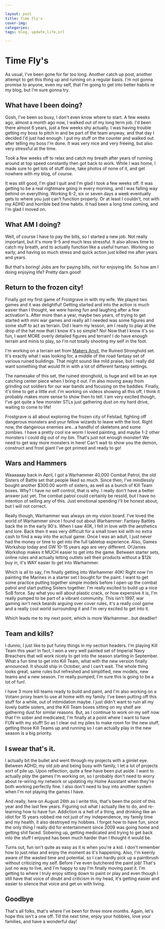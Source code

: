 ```yaml
---

layout: post
title: Time Fly's
cover-img:
categories:
tags: blog, update,life,irl

---
```


# Time Fly's

As usual, I've been gone for far too long. Another catch up post, another attempt to get this thing up and running on a regular basis. I'm not gonna promise to anyone, even my self, that I'm going to get into better habits re my blog, but I'm sure gonna try. 


## What have I been doing?

Gosh, I've been so busy, I don't even know where to start. A few weeks ago, almost a month ago now, I walked out of my long term job. I'd been there almost 6 years, just a few weeks shy actually. I was having trouble getting my boss to pitch in and be part of the team anyway, and that day I decided I'd just had enough. I put my stuff on the counter and walked out after telling my boss I'm done. It was very nice and very freeing, but also very stressful at the time. 

Took a few weeks off to relax and catch my breath after years of running around at top speed constantly then got back to work. While I was home, I made sure to get lots of stuff done, take photos of none of it, and get nowhere with my blog, of course. 

It was still good, I'm glad I quit and I'm glad I took a few weeks off. It was getting to be a real nightmare going in every morning, and I was falling way behind on everything. Working 6-2, six or seven days a week eventually gets to where you just can't function properly. Or at least I couldn't, not with my ADHD and horrible bed time habits. It had been a long time coming, and I'm glad I moved on. 

## What AM I doing?

Well, of course I have to pay the bills, so I started a new job. Not really important, but it's more 9-5 and much less stressful. It also allows time to catch my breath, and to actually function like a useful human. Working so early, and having so much stress and quick action just killed me after years and years. 

But that's boring! Jobs are for paying bills, not for enjoying life. So how am I doing enjoying life? Pretty darn good! 

## Return to the frozen city! 

Finally got my first game of Frostgrave in with my wife. We played two games and it was delightful! Getting started and into the action is much easier than I thought, we were having fun and laughing after a few activation's. After more than a year, maybe two years, of trying to get started with mini war games and really all I needed was some figures and some stuff to act as terrain. Did I learn my lesson, am I ready to play at the drop of the hat now that I know it's so simple? No! Now that I know it's so fun, I want MORE overly detailed figures and terrain! I  do have enough terrain and minis to play, so I'm not totally shooting my self in the foot. 

I'm working on a terrain set from [Makers Anvil](https://www.myminifactory.com/users/MakersAnvil), the Ruined Stronghold set. It's exactly what I was looking for, a middle of the road fantasy set of various ruined buildings. That might sound like mild praise, but I really did want something that would fit in with a lot of different fantasy settings. 

The namesake of this set, the ruined stronghold, is huge and will be an eye catching center piece when I bring it out. I'm also moving away from grinding out soldiers for our war bands and focusing on the baddies. Finally, it's time to get a little *evil*. I'm working on videos showing all this off, I think it probably makes more sense to show then to tell. I am very excited though, I've got quite a few monster STLs just gathering dust on my hard drive, waiting to come to life!

Frostgrave is all about exploring the frozen city of Felstad, fighting off dangerous monsters and your fellow wizards to leave with the loot. Right now, the dangerous enemies are...a handful of skeletons and some zombies. I have a pretty cool ice worm I loved painting, and maybe 1-2 other monsters I could dig out of my bin. That's just not enough monster! We need to get way more monsters in here! Can't wait to show you the demon, construct and frost giant I've got primed and ready to go!

## Wars and Hammers

Waaaaaay back in April, I got a Warhammer 40,000 Combat Patrol, the old Sisters of Battle set that people liked so much. Since then, I've mindlessly bought another $300.00 worth of sisters, as well as a bunch of Kill Team boxes. Why? I have no self control, that is why. I really don't have a better answer just yet. The combat patrol could certainly be resold, but I have no intention of selling any of this. Just emotional spending I'll be honest about, but I will not correct. 

Really though, Warhammer was always on my vision board. I've loved the world of Warhammer since I found out about Warhammer: Fantasy Battles back the in the early 90's. When I saw 40K, I fell in love with the aesthetics and lore. Back then it was very difficult for a small town kid with no extra cash to find a way into the actual game. Once I was an adult, I just never had the money or time to get into the full tabletop experience. Also, Games Workshop today and GW 10-15 years ago are very different. Ol'James Workshop makes it MUCH easier to get into the game. Between starter sets, online rules and actually letting outlets sell their products without a $12k buy in, it's WAY easier to get into Warhammer. 

Which is all to say, I'm finally getting into Warhammer 40K! Right now I'm painting the Marines in a starter set I bought for the paint. I want to get some practice putting together simple models before I open up the combat patrol and start putting Sisters together. I'm really excited to build up a nice SoB force. Say what you will about plastic crack, or how expensive it is, I'm really pumped to be part of a vibrant community. This isn't 1997, war gaming isn't neck beards arguing over cover rules, it's a really cool game and a really cool world surrounding it and I'm very excited to get into it. 

Which leads me to my next point, which is more Warhammer...but deadlier!

## Team and kills? 

I dunno, I just like to put funny things in my section headers. I'm playing Kill Team this year! In fact, I won a very well painted set of Imperial Navy Breachers that will work nicely to get into the season starting in September. What a fun time to get into Kill Team, what with the new version finally announced. It should ship in October, and I can't wait. The whole thing looks great, same rules but refreshed and simplified, new models, new teams and a new season. I'm really pumped, I'm sure this is going to be a lot of fun!. 

I have 3 more kill teams ready to build and paint, and I'm also working on a Votann proxy team to use at home with my family. I've been putting off this stuff for a while, out of intimidation maybe. I just didn't want to ruin all my lovely battle sisters, and the Kill Team boxes sitting on my shelf are gathering dust for similar reasons. But, as I continue to work on my self now that I'm sober and medicated, I'm finally at a point where I want to have FUN with my stuff! So as I clear out my piles to make room for the new stuff, getting those Kill Teams up and running so I can actually play in the new season is a big priority. 

## I swear that's it. 

I actually bit the bullet and went through my projects with a gimlet eye. Between ADHD, my old job and being busy with family, I let a lot of projects sort of pile up. Upon reflection, quite a few have been put aside. I want to actually *play* the games I'm working on, so I probably don't need to worry about re-wiring my network or updating my Home Assistant when they're both working perfectly fine. I also don't need to buy into another system when I'm not playing the games I have. 

And really, here on August 26th as I write this, that's been the point of this year and the last few years. Figuring out what I actually like to do, and re-learning how to have fun. Addiction is a hell of a thing, and drinking like an idiot for 15 years robbed me not just of my independence, my family time and my health, it also destroyed my hobbies. I forgot how to have fun, since the only thing I really did for entertainment since 2009 was going home and getting shit faced. Sobering up, getting medicated and trying to get back into the stuff I enjoyed has been much harder than I thought it would be. 

Turns out, fun isn't quite as easy as it is when you're a kid. I don't remember how to just relax and enjoy the moment as it's happening. Also, I'm keenly aware of the wasted time and potential, so I can hardly pick up a paintbrush without criticizing my self. Before I've even butchered the paint job! That's just no way to live, and I'm happy to say I'm finally moving past it. I'm getting to where I truly enjoy sitting down to paint or play and even though I still have that voice of doubt and criticism in my head, it's getting easier and easier to silence that voice and get on with living. 


## Goodbye

That's all folks, that's where I've been for three more months. Again, let's hope this isn't a one off. Till the next time, enjoy your hobbies, love your families, and have a wonderful day! 
